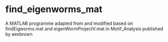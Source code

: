 # find_eigenworms_mat
A MATLAB programme adapted from and modified based on findEigworms.mat and eigenWormProjectV.mat in Motif_Analysis published by aexbrown
